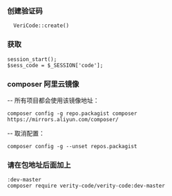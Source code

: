 ### 创建验证码
```
  VeriCode::create()
```

### 获取
```
session_start();
$sess_code = $_SESSION['code'];
```

### composer 阿里云镜像
-- 所有项目都会使用该镜像地址：
```
composer config -g repo.packagist composer https://mirrors.aliyun.com/composer/
```
-- 取消配置：
```
composer config -g --unset repos.packagist
```

### 请在包地址后面加上
```
:dev-master
composer require verity-code/verity-code:dev-master

```
